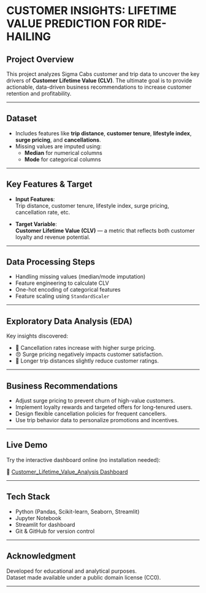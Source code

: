 # CUSTOMER INSIGHTS: LIFETIME VALUE PREDICTION FOR RIDE-HAILING

## Project Overview
This project analyzes Sigma Cabs customer and trip data to uncover the key drivers of **Customer Lifetime Value (CLV)**. The ultimate goal is to provide actionable, data-driven business recommendations to increase customer retention and profitability.

---

## Dataset

- Includes features like **trip distance**, **customer tenure**, **lifestyle index**, **surge pricing**, and **cancellations**.
- Missing values are imputed using:
  - **Median** for numerical columns
  - **Mode** for categorical columns

---

## Key Features & Target

- **Input Features**:  
  Trip distance, customer tenure, lifestyle index, surge pricing, cancellation rate, etc.

- **Target Variable**:  
  **Customer Lifetime Value (CLV)** — a metric that reflects both customer loyalty and revenue potential.

---

## Data Processing Steps

- Handling missing values (median/mode imputation)
- Feature engineering to calculate CLV
- One-hot encoding of categorical features
- Feature scaling using `StandardScaler`

---

## Exploratory Data Analysis (EDA)

Key insights discovered:
- 🚫 Cancellation rates increase with higher surge pricing.
- 😠 Surge pricing negatively impacts customer satisfaction.
- 🚗 Longer trip distances slightly reduce customer ratings.

---

## Business Recommendations

- Adjust surge pricing to prevent churn of high-value customers.
- Implement loyalty rewards and targeted offers for long-tenured users.
- Design flexible cancellation policies for frequent cancellers.
- Use trip behavior data to personalize promotions and incentives.

---

## Live Demo

Try the interactive dashboard online (no installation needed):

🔗 [Customer_Lifetime_Value_Analysis Dashboard](https://customer-lifetime-value-analysis.streamlit.app)

---

## Tech Stack

- Python (Pandas, Scikit-learn, Seaborn, Streamlit)
- Jupyter Notebook
- Streamlit for dashboard
- Git & GitHub for version control

---

## Acknowledgment

Developed for educational and analytical purposes.  
Dataset made available under a public domain license (CC0).

---
